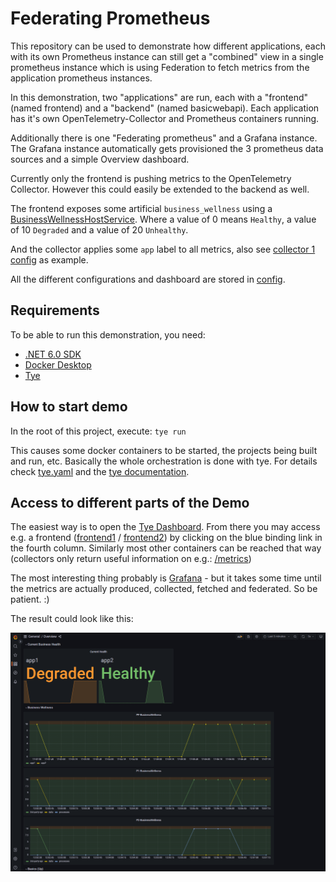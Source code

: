 # Federating Prometheus

This repository can be used to demonstrate how different applications,
each with its own Prometheus instance can still get a "combined" view
in a single prometheus instance which is using Federation
to fetch metrics from the application prometheus instances.

In this demonstration, two "applications" are run, each
with a "frontend" (named frontend) and a "backend" (named basicwebapi).
Each application has it's own OpenTelemetry-Collector 
and Prometheus containers running.

Additionally there is one "Federating prometheus" and a Grafana instance.
The Grafana instance automatically gets provisioned the 3 prometheus data sources
and a simple Overview dashboard.

Currently only the frontend is pushing metrics to the OpenTelemetry Collector.
However this could easily be extended to the backend as well.

The frontend exposes some artificial `business_wellness` using a [BusinessWellnessHostService](./src/Frontend/BusinessWellnessHostService.cs).
Where a value of 0 means `Healthy`, a value of 10 `Degraded` and a value of 20 `Unhealthy`.

And the collector applies some `app` label to all metrics, also see [collector 1 config](./config/collector-config-1.yaml) as example.

All the different configurations and dashboard are stored in [config](./config).

## Requirements

To be able to run this demonstration, you need:

- [.NET 6.0 SDK](https://dotnet.microsoft.com/en-us/download)
- [Docker Desktop](https://www.docker.com/products/docker-desktop/)
- [Tye](https://github.com/dotnet/tye/blob/main/docs/getting_started.md)

## How to start demo

In the root of this project, execute: `tye run`

This causes some docker containers to be started, the projects being built 
and run, etc. Basically the whole orchestration is done with tye.
For details check [tye.yaml](tye.yaml) and the [tye documentation](https://github.com/dotnet/tye/blob/main/docs/README.md).

## Access to different parts of the Demo

The easiest way is to open the [Tye Dashboard](http://127.0.0.1:8000/).
From there you may access e.g. a frontend ([frontend1](http://localhost:7011/) / [frontend2](http://localhost:7012/))
by clicking on the blue binding link in the fourth column.
Similarly most other containers can be reached that way 
(collectors only return useful information on e.g.: [/metrics](http://localhost:8761/metrics))

The most interesting thing probably is [Grafana](http://localhost:3000/d/By0zyeY4k/overview) - but it takes some time 
until the metrics are actually produced, collected, fetched and federated.
So be patient. :)

The result could look like this:

![A sample screenshot from the dashboard](./grafana-sample.png)